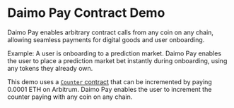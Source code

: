 # Daimo Pay Contract Demo

Daimo Pay enables arbitrary contract calls from any coin on any chain,
allowing seamless payments for digital goods and user onboarding.

Example: A user is onboarding to a prediction market. Daimo Pay enables
the user to place a prediction market bet instantly during onboarding,
using any tokens they already own.

This demo uses a [`Counter` contract](https://arbiscan.io/address/0x7f3c168DD11379748EeF71Bea70371eBA3327Ca5#code)
that can be incremented by paying 0.0001 ETH on Arbitrum. Daimo Pay
enables the user to increment the counter paying with any coin on any chain.
